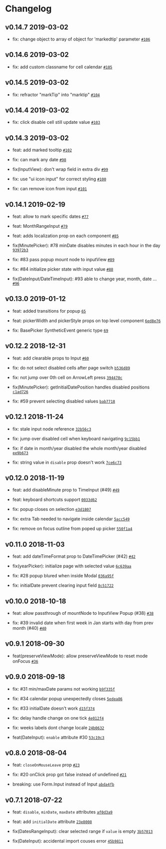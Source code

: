 # Changelog

## v0.14.7 2019-03-02

- fix: change object to array of object for 'markedtip' parameter [`#106`](https://github.com/denisu08/wirecase-calendar/pull/106)

## v0.14.6 2019-03-02

- fix: add custom classname for cell calendar [`#105`](https://github.com/denisu08/wirecase-calendar/pull/105)

## v0.14.5 2019-03-02

- fix: refractor "markTip" into "marktip" [`#104`](https://github.com/denisu08/wirecase-calendar/pull/104)

## v0.14.4 2019-03-02

- fix: click disable cell still update value [`#103`](https://github.com/denisu08/wirecase-calendar/pull/103)

## v0.14.3 2019-03-02

- feat: add marked tooltip [`#102`](https://github.com/denisu08/wirecase-calendar/pull/102)

- fix: can mark any date [`#98`](https://github.com/denisu08/wirecase-calendar/pull/98)

- fix(InputView): don't wrap field in extra div [`#99`](https://github.com/denisu08/wirecase-calendar/pull/99)

- fix: use "ui icon input" for correct styling [`#100`](https://github.com/denisu08/wirecase-calendar/pull/100)

- fix: can remove icon from input [`#101`](https://github.com/denisu08/wirecase-calendar/pull/101)

## v0.14.1 2019-02-19

- feat: allow to mark specific dates [`#77`](https://github.com/denisu08/wirecase-calendar/pull/77)

- feat: MonthRangeInput [`#79`](https://github.com/denisu08/wirecase-calendar/pull/79)

- feat: adds localization prop on each component [`#85`](https://github.com/denisu08/wirecase-calendar/pull/85)

- fix(MinutePicker): #78 minDate disables minutes in each hour in the day [`93972b3`](https://github.com/denisu08/wirecase-calendar/commit/93972b3077b2957fb3e4d1f9ecd2e087e3fa4b3d)

- fix: #83 pass popup mount node to inputView [`#89`](https://github.com/denisu08/wirecase-calendar/pull/86)

- fix: #84 initialize picker state with input value [`#88`](https://github.com/denisu08/wirecase-calendar/pull/88)

- fix(DateInput/DateTimeInput): #93 able to change year, month, date ... [`#96`](https://github.com/denisu08/wirecase-calendar/pull/96)

## v0.13.0 2019-01-12

- feat: added transitions for popup [`65`](https://github.com/denisu08/wirecase-calendar/pull/65)

- feat: pickerWidth and pickerStyle props on top level component [`6ed8e76`](https://github.com/denisu08/wirecase-calendar/commit/6ed8e76207012c11eae705c6d79de14e4b42623b)

- fix: BasePicker SyntheticEvent generic type [`69`](https://github.com/denisu08/wirecase-calendar/pull/69)

## v0.12.2 2018-12-31

- feat: add clearable props to Input [`#60`](https://github.com/denisu08/wirecase-calendar/pull/60)

- fix: do not select disabled cells after page switch [`b536d89`](https://github.com/denisu08/wirecase-calendar/commit/b536d89e8af52e533c97735a0301a0c4dfd04963)

- fix: not jump over 0th cell on ArrowLeft press [`394470c`](https://github.com/denisu08/wirecase-calendar/commit/394470c1105400ca3f62858dc0856da4125c047b)

- fix(MinutePicker): getInitialDatePosition handles disabled positions [`c1ad726`](https://github.com/denisu08/wirecase-calendar/commit/c1ad72661e8d5a88efeacf5573ecfd2e9104bff8)

- fix: #59 prevent selecting disabled values [`bab7718`](https://github.com/denisu08/wirecase-calendar/commit/bab7718df3f969e4deb6001517c14b8ac6bb6137)

## v0.12.1 2018-11-24

- fix: stale input node reference [`32b56c3`](https://github.com/denisu08/wirecase-calendar/commit/32b56c381891bd716efb3a93e1ef8ef1ac0400a6)

- fix: jump over disabled cell when keyboard navigating [`9c15bb1`](https://github.com/denisu08/wirecase-calendar/commit/9c15bb17505ea536c71df8d351a9c01441c635c6)

- fix: if date in month/year disabled the whole month/year disabled [`ee9b673`](https://github.com/denisu08/wirecase-calendar/commit/ee9b673a981c436550f7fd3216d7129f2b9fd707)

- fix: string value in `disable` prop doesn't work [`7ce6c73`](https://github.com/denisu08/wirecase-calendar/commit/7ce6c73b017fddd35534c2cb4b3b8433895074ec)

## v0.12.0 2018-11-19

- feat: add disableMinute prop to TimeInput (#49) [`#49`](https://github.com/denisu08/wirecase-calendar/pull/49)

- feat: keyboard shortcuts support [`0033d62`](https://github.com/denisu08/wirecase-calendar/commit/0033d62a8061c3cd1d2d9ff0fad7b0e17b0167a2)

- fix: popup closes on selection [`e3d1807`](https://github.com/denisu08/wirecase-calendar/commit/e3d1807d810c06ff32936ab5c4f3ea4aedf12f53)

- fix: extra Tab needed to navigate inside calendar [`5acc549`](https://github.com/denisu08/wirecase-calendar/commit/5acc5491de046b80fb3b444b3a664f327a1e15f2)

- fix: remove on focus outline from poped up picker [`550f1a4`](https://github.com/denisu08/wirecase-calendar/commit/550f1a494b904811707459932314ad864dd815e8)

## v0.11.0 2018-11-03

- feat: add dateTimeFormat prop to DateTimePicker (#42) [`#42`](https://github.com/denisu08/wirecase-calendar/pull/42)

- fix(yearPicker): initialize page with selected value [`6c639aa`](https://github.com/denisu08/wirecase-calendar/commit/6c639aa70b53a8c7a56e83c24fdcab8c4aec2aff)

- fix: #28 popup blured when inside Modal [`036a95f`](https://github.com/denisu08/wirecase-calendar/commit/036a95f052aefacfaf97afa66cdf09a8598c969a)

- fix: initialDate prevent clearing input field [`8c51722`](https://github.com/denisu08/wirecase-calendar/commit/8c51722c670bf0b2a8beedb68550a2ec9b797e2d)

## v0.10.0 2018-10-18

- feat: allow passthrough of mountNode to InputView Popup (#38) [`#38`](https://github.com/denisu08/wirecase-calendar/pull/38)

- fix: #39 invalid date when first week in Jan starts with day from prev month (#40) [`#40`](https://github.com/denisu08/wirecase-calendar/pull/40)

## v0.9.1 2018-09-30

- feat(preserveViewMode): allow preserveViewMode to reset mode onFocus [`#36`](https://github.com/denisu08/wirecase-calendar/pull/36)

## v0.9.0 2018-09-18

- fix: #31 min/maxDate params not working [`b9f335f`](https://github.com/denisu08/wirecase-calendar/commit/b9f335f3b8e234549a9c2a144ba277b50bd5a5fe)
- fix: #34 calendar popup unexpectedly closes [`5edea86`](https://github.com/denisu08/wirecase-calendar/commit/5edea86ccc9ac27e5af4aa9fb37b95b59a61e95b)
- fix: #33 initialDate doesn't work [`d15f374`](https://github.com/denisu08/wirecase-calendar/commit/d15f374b15a181e092561bf959e1986188bda3c1)
- fix: delay handle change on one tick [`4e012f4`](https://github.com/denisu08/wirecase-calendar/commit/4e012f4dfdf93d3767b1a84116985a08458ec6a6)
- fix: weeks labels dont change locale [`24b0632`](https://github.com/denisu08/wirecase-calendar/commit/24b0632ac2b96bc0db864eb9f285bfb99ac2df6e)

- feat(DateInput): `enable` attribute #30 [`53c19c3`](https://github.com/denisu08/wirecase-calendar/commit/53c19c351a3a867ef8f7a0e50bb92c407543cf28)

## v0.8.0 2018-08-04

- feat: `closeOnMouseLeave` prop [`#23`](https://github.com/denisu08/wirecase-calendar/pull/23)

- fix: #20 onClick prop got false instead of undefined [`#21`](https://github.com/denisu08/wirecase-calendar/pull/21)

- breaking: use Form.Input instead of Input [`abda4fb`](https://github.com/denisu08/wirecase-calendar/commit/abda4fb9059dc68ec09da3072e3e1d86463d58b1)


## v0.7.1 2018-07-22

- feat: `disable`, `minDate`, `maxDate` attributes [`af0d3a9`](https://github.com/denisu08/wirecase-calendar/commit/af0d3a91933903f5fc82fee83e5a0499f44f544f)
- feat: add `initialDate` attribute [`23e8008`](https://github.com/denisu08/wirecase-calendar/commit/23e800851716e0645451c99f2e0084937747a4c6)

- fix(DatesRangeInput): clear selected range if `value` is empty [`3b57013`](https://github.com/denisu08/wirecase-calendar/commit/3b57013f3f8bd56092c7612f965894f4efc5109e)
- fix(DateInput): accidental import couses error [`45b9811`](https://github.com/denisu08/wirecase-calendar/commit/45b9811e6f780d4df4170bc0aca3ab3171f4539f)
